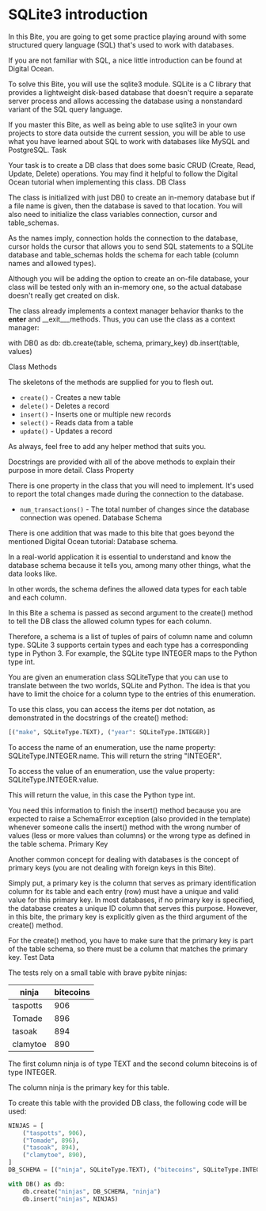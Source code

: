 # SQLite3 introduction

In this Bite, you are going to get some practice playing around with some structured query language (SQL) that's used to work with databases.

If you are not familiar with SQL, a nice little introduction can be found at Digital Ocean.

To solve this Bite, you will use the sqlite3 module. SQLite is a C library that provides a lightweight disk-based database that doesn't require a separate server process and allows accessing the database using a nonstandard variant of the SQL query language.

If you master this Bite, as well as being able to use sqlite3 in your own projects to store data outside the current session, you will be able to use what you have learned about SQL to work with databases like MySQL and PostgreSQL.
Task

Your task is to create a DB class that does some basic CRUD (Create, Read, Update, Delete) operations. You may find it helpful to follow the Digital Ocean tutorial when implementing this class.
DB Class

The class is initialized with just DB() to create an in-memory database but if a file name is given, then the database is saved to that location. You will also need to initialize the class variables connection, cursor and table_schemas.

As the names imply, connection holds the connection to the database, cursor holds the cursor that allows you to send SQL statements to a SQLite database and table_schemas holds the schema for each table (column names and allowed types).

Although you will be adding the option to create an on-file database, your class will be tested only with an in-memory one, so the actual database doesn't really get created on disk.

The class already implements a context manager behavior thanks to the __enter__ and __exit___methods. Thus, you can use the class as a context manager:

with DB() as db:
    db.create(table, schema, primary_key)
    db.insert(table, values)

Class Methods

The skeletons of the methods are supplied for you to flesh out.

- `create()` - Creates a new table
- `delete()` - Deletes a record
- `insert()` - Inserts one or multiple new records
- `select()` - Reads data from a table
- `update()` - Updates a record

As always, feel free to add any helper method that suits you.

Docstrings are provided with all of the above methods to explain their purpose in more detail.
Class Property

There is one property in the class that you will need to implement. It's used to report the total changes made during the connection to the database.

- `num_transactions()` - The total number of changes since the database connection was opened.
Database Schema

There is one addition that was made to this bite that goes beyond the mentioned Digital Ocean tutorial: Database schema.

In a real-world application it is essential to understand and know the database schema because it tells you, among many other things, what the data looks like.

In other words, the schema defines the allowed data types for each table and each column.

In this Bite a schema is passed as second argument to the create() method to tell the DB class the allowed column types for each column.

Therefore, a schema is a list of tuples of pairs of column name and column type. SQLite 3 supports certain types and each type has a corresponding type in Python 3. For example, the SQLite type INTEGER maps to the Python type int.

You are given an enumeration class SQLiteType that you can use to translate between the two worlds, SQLite and Python. The idea is that you have to limit the choice for a column type to the entries of this enumeration.

To use this class, you can access the items per dot notation, as demonstrated in the docstrings of the create() method:

```python
[("make", SQLiteType.TEXT), ("year": SQLiteType.INTEGER)]
```

To access the name of an enumeration, use the name property:  SQLiteType.INTEGER.name. This will return the string "INTEGER".

To access the value of an enumeration, use the value property: SQLiteType.INTEGER.value.

This will return the value, in this case the Python type int.

You need this information to finish the insert() method because you are expected to raise a SchemaError exception (also provided in the template) whenever someone calls the insert() method with the wrong number of values (less or more values than columns) or the wrong type as defined in the table schema.
Primary Key

Another common concept for dealing with databases is the concept of primary keys (you are not dealing with foreign keys in this Bite).

Simply put, a primary key is the column that serves as primary identification column for its table and each entry (row) must have a unique and valid value for this primary key. In most databases, if no primary key is specified, the database creates a unique ID column that serves this purpose. However, in this bite, the primary key is explicitly given as the third argument of the create() method.

For the create() method, you have to make sure that the primary key is part of the table schema, so there must be a column that matches the primary key.
Test Data

The tests rely on a small table with brave pybite ninjas:

|ninja | bitecoins|
|------|----------|
|taspotts | 906|
|Tomade | 896|
|tasoak | 894|
|clamytoe | 890|

The first column ninja is of type TEXT and the second column bitecoins is of type INTEGER.

The column ninja is the primary key for this table.

To create this table with the provided DB class, the following code will be used:

```python
NINJAS = [
    ("taspotts", 906),
    ("Tomade", 896),
    ("tasoak", 894),
    ("clamytoe", 890),
]
DB_SCHEMA = [("ninja", SQLiteType.TEXT), ("bitecoins", SQLiteType.INTEGER)]

with DB() as db:
    db.create("ninjas", DB_SCHEMA, "ninja")
    db.insert("ninjas", NINJAS)
```
